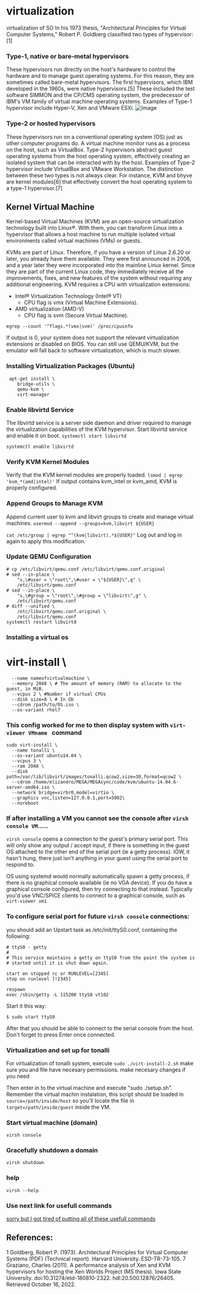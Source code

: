 # virtualization
virtualization of SO
In his 1973 thesis, "Architectural Principles for Virtual Computer Systems," Robert P. Goldberg classified two types of hypervisor:[1]
### Type-1, native or bare-metal hypervisors
These hypervisors run directly on the host's hardware to control the hardware and to manage guest operating systems. For this reason, they are sometimes called bare-metal hypervisors. The first hypervisors, which IBM developed in the 1960s, were native hypervisors.[5] These included the test software SIMMON and the CP/CMS operating system, the predecessor of IBM's VM family of virtual machine operating systems. Examples of Type-1 hypervisor include Hyper-V, Xen and VMware ESXi.
![image](https://upload.wikimedia.org/wikipedia/commons/9/9e/Hyperviseur.svg)

### Type-2 or hosted hypervisors
These hypervisors run on a conventional operating system (OS) just as other computer programs do. A virtual machine monitor runs as a process on the host, such as VirtualBox. Type-2 hypervisors abstract guest operating systems from the host operating system, effectively creating an isolated system that can be interacted with by the host. Examples of Type-2 hypervisor include VirtualBox and VMware Workstation.
The distinction between these two types is not always clear. For instance, KVM and bhyve are kernel modules[6] that effectively convert the host operating system to a type-1 hypervisor.[7]
## Kernel Virtual Machine
Kernel-based Virtual Machines (KVM) are an open-source virtualization technology built into Linux®. With them, you can transform Linux into a hypervisor that allows a host machine to run multiple isolated virtual environments called virtual machines (VMs) or guests.

KVMs are part of Linux. Therefore, if you have a version of Linux 2.6.20 or later, you already have them available. They were first announced in 2006, and a year later they were incorporated into the mainline Linux kernel. Since they are part of the current Linux code, they immediately receive all the improvements, fixes, and new features of the system without requiring any additional engineering.
KVM requires a CPU with virtualization extensions:
- Intel® Virtualization Technology (Intel® VT)
    - CPU flag is vmx (Virtual Machine Extensions).
- AMD virtualization (AMD-V)
    - CPU flag is svm (Secure Virtual Machine).
```console
egrep --count '^flags.*(vmx|svm)' /proc/cpuinfo
```
If output is 0, your system does not support the relevant virtualization extensions or disabled on BIOS. You can still use QEMU/KVM, but the emulator will fall back to software virtualization, which is much slower.
### Installing Virtualization Packages (Ubuntu)
```console
 apt-get install \
    bridge-utils \
    qemu-kvm \
    virt-manager
```
### Enable libvirtd Service
The libvirtd service is a server side daemon and driver required to manage the virtualization capabilities of the KVM hypervisor.
Start libvirtd service and enable it on boot.
```systemctl start libvirtd```

```systemctl enable libvirtd```
### Verify KVM Kernel Modules
Verify that the KVM kernel modules are properly loaded.
```lsmod | egrep 'kvm_*(amd|intel)'```
If output contains kvm_intel or kvm_amd, KVM is properly configured.
### Append Groups to Manage KVM
Append current user to kvm and libvirt groups to create and manage virtual machines.
```usermod --append --groups=kvm,libvirt ${USER}```

```cat /etc/group | egrep "^(kvm|libvirt).*${USER}"```
Log out and log in again to apply this modification.
### Update QEMU Configuration
```console 
# cp /etc/libvirt/qemu.conf /etc/libvirt/qemu.conf.original
# sed --in-place \
    "s,\#user = \"root\",\#user = \"${USER}\",g" \
    /etc/libvirt/qemu.conf
# sed --in-place \
    "s,\#group = \"root\",\#group = \"libvirt\",g" \
    /etc/libvirt/qemu.conf
# diff --unified \
    /etc/libvirt/qemu.conf.original \
    /etc/libvirt/qemu.conf
systemctl restart libvirtd
```


### Installing  a virtual os
# virt-install \ 
```console
  --name nameofvirtualmachine \ 
  --memory 2048 \ # The amount of memory (RAM) to allocate to the guest, in MiB. 
  --vcpus 2 \ #Number if virtual CPUs
  --disk size=8 \ # In Gb
  --cdrom /path/to/OS.iso \ 
  --os-variant rhel7 
```
### This config worked for me to then display system with ```virt-viewer VMname ``` command
```
sudo virt-install \
  --name tonalli \
  --os-variant ubuntu14.04 \
  --vcpus 3 \
  --ram 2048 \
  --disk path=/var/lib/libvirt/images/tonalli.qcow2,size=30,format=qcow2 \
  --cdrom /home/elizandro/MEGA/MEGAsync/code/kvm/ubuntu-14.04.6-server-amd64.iso \
  --network bridge=virbr0,model=virtio \
  --graphics vnc,listen=127.0.0.1,port=5902\
  --noreboot
```
### If after installing a VM you cannot see the console after ```virsh console VM```.....


```virsh console``` opens a connection to the guest's primary serial port. This will only show any output / accept input, if there is something in the guest OS attached to the other end of the serial port (ie a getty process). IOW, it hasn't hung, there just isn't anything in your guest using the serial port to respond to.

OS using systemd would normally automatically spawn a getty process, if there is no graphical console available (ie no VGA device). If you do have a graphical console configured, then try connecting to that instead. Typically you'd use VNC/SPICE clients to connect to a graphical console, such as ```virt-viewer vm1```
### To configure serial port for future ```virsh console``` connections:
 you should add an Upstart task as /etc/init/ttyS0.conf, containing the following:
```
# ttyS0 - getty
#
# This service maintains a getty on ttyS0 from the point the system is
# started until it is shut down again.

start on stopped rc or RUNLEVEL=[2345]
stop on runlevel [!2345]

respawn
exec /sbin/getty -L 115200 ttyS0 vt102
```
Start it this way:
```
$ sudo start ttyS0
```
After that you should be able to connect to the serial console from the host. Don't forget to press Enter once connected.
### Virtualization and set up for tonalli
For virtualization of tonalli system, execute ```sudo ./virt-install-2.sh``` make sure you and file have necesary permissions.
make necesary changes if you need

Then enter in to the virtual machine and execute "sudo ./setup.sh". Remember the virtual machin instalation, this script should be loaded in  ```source=/path/inside/host``` so you'll locate the file in ```target=/path/inside/guest``` inside the VM.


### Start virtual machine (domain)
```console
virsh console
```
### Gracefully shutdown a domain
```console
virsh shutdown
```
### help
```console
virsh --help
```

### Use next link for usefull commands
[sorry but I got tired of putting all of these usefull commands](https://www.basezap.com/20-virsh-commands-for-managing-vms/#:~:text=Virsh%20is%20a%20powerful%20command,KVM%2C%20Xen%2C%20and%20more.)

## References:

1 Goldberg, Robert P. (1973). Architectural Principles for Virtual Computer Systems (PDF) (Technical report). Harvard University. ESD-TR-73-105.
7 Graziano, Charles (2011). A performance analysis of Xen and KVM hypervisors for hosting the Xen Worlds Project (MS thesis). Iowa State University. doi:10.31274/etd-180810-2322. hdl:20.500.12876/26405. Retrieved October 16, 2022.
